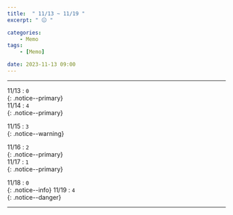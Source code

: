 ```yaml
---
title:  " 11/13 ~ 11/19 "
excerpt: " 😐 "

categories:
    - Memo
tags:
    - [Memo]

date: 2023-11-13 09:00
---
```

- - -
<!-- 약 -->

11/13 : `0`   
{: .notice--primary}  
11/14 : `4`   
{: .notice--primary}  

11/15 : `3`   
{: .notice--warning}  

11/16 : `2`   
{: .notice--primary}  
11/17 : `1`  
{: .notice--primary} 


11/18 : `0`      
{: .notice--info} 
11/19 : `4`   
{: .notice--danger}  


<!-- {: .notice}
{: .notice--primary}
{: .notice--info}
{: .notice--warning}
{: .notice--success}
{: .notice--danger} 
😄 😐 🙁 😡
-->
- - -